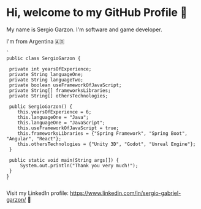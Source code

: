 # Hi, welcome to my GitHub Profile  :wave:

My name is Sergio Garzon. I'm software and game developer.

I'm from Argentina 🇦🇷


 ```
`
public class SergioGarzon {

  private int yearsOfExperience;
  private String languageOne;
  private String languageTwo;
  private boolean useFrameworkOfJavaScript;
  private String[] frameworksLibraries;
  private String[] othersTechnologies;

  public SergioGarzon() {
     this.yearsOfExperience = 6;
     this.languageOne = "Java";
     this.languageOne = "JavaScript";
     this.useFrameworkOfJavaScript = true;
     this.frameworksLibraries = {"Spring Framework", "Spring Boot", "Angular", "React"};
     this.othersTechnologies = {"Unity 3D", "Godot", "Unreal Engine"};
  }
  
  public static void main(String args[]) {
      System.out.println("Thank you very much!");
  }
}
`

 ``` 

Visit my LinkedIn profile: https://www.linkedin.com/in/sergio-gabriel-garzon/ :link:
